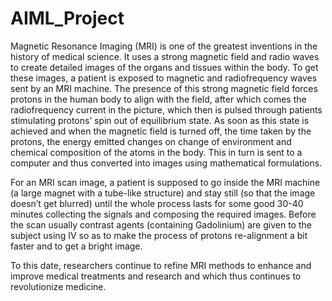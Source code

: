 # AIML_Project

Magnetic Resonance Imaging (MRI) is one of the greatest inventions in the history of medical science. It uses a strong magnetic field and radio waves to create detailed images of the organs and tissues within the body. To get these images, a patient is exposed to magnetic and radiofrequency waves sent by an MRI machine. The presence of this strong magnetic field forces protons in the human body to align with the field, after which comes the radiofrequency current in the picture, which then is pulsed through patients stimulating protons’ spin out of equilibrium state. As soon as this state is achieved and when the magnetic field is turned off, the time taken by the protons, the energy emitted changes on change of environment and chemical composition of the atoms in the body. This in turn is sent to a computer and thus converted into images using mathematical formulations. 

For an MRI scan image, a patient is supposed to go inside the MRI machine (a large magnet with a tube-like structure) and stay still (so that the image doesn’t get blurred) until the whole process lasts for some good 30-40 minutes collecting the signals and composing the required images. Before the scan usually contrast agents (containing Gadolinium) are given to the subject using IV so as to make the process of protons re-alignment a bit faster and to get a bright image.

To this date, researchers continue to refine MRI methods to enhance and improve medical treatments and research and which thus continues to revolutionize medicine.

